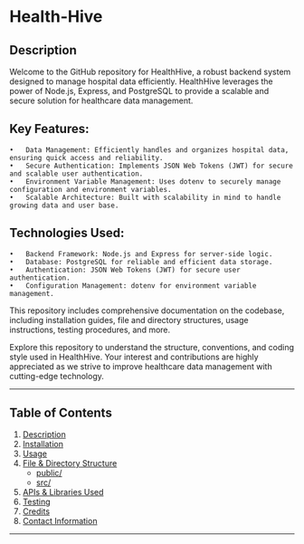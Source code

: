 # Health-Hive

## Description <a name="description"></a>

Welcome to the GitHub repository for HealthHive, a robust backend system designed to manage hospital data efficiently. HealthHive leverages the power of Node.js, Express, and PostgreSQL to provide a scalable and secure solution for healthcare data management.

## Key Features:

    •	Data Management: Efficiently handles and organizes hospital data, ensuring quick access and reliability.
    •	Secure Authentication: Implements JSON Web Tokens (JWT) for secure and scalable user authentication.
    •	Environment Variable Management: Uses dotenv to securely manage configuration and environment variables.
    •	Scalable Architecture: Built with scalability in mind to handle growing data and user base.

## Technologies Used:

    •	Backend Framework: Node.js and Express for server-side logic.
    •	Database: PostgreSQL for reliable and efficient data storage.
    •	Authentication: JSON Web Tokens (JWT) for secure user authentication.
    •	Configuration Management: dotenv for environment variable management.

This repository includes comprehensive documentation on the codebase, including installation guides, file and directory structures, usage instructions, testing procedures, and more.

Explore this repository to understand the structure, conventions, and coding style used in HealthHive. Your interest and contributions are highly appreciated as we strive to improve healthcare data management with cutting-edge technology.

---

## Table of Contents <a name="table-of-contents"></a>

1. [Description](#description)
2. [Installation](#installation)
3. [Usage](#usage)
4. [File & Directory Structure](#file-directory-structure)
   - [public/](#public)
   - [src/](#src)
5. [APIs & Libraries Used](#api)
6. [Testing](#testing)
7. [Credits](#credits)
8. [Contact Information](#contact-information)

---
